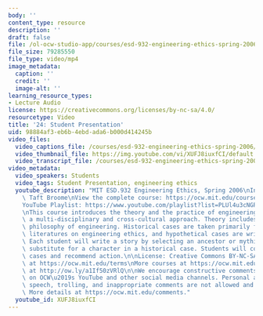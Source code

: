 ```yaml
---
body: ''
content_type: resource
description: ''
draft: false
file: /ol-ocw-studio-app/courses/esd-932-engineering-ethics-spring-2006/mitesd_932s06_lec24_360p_16_9.mp4
file_size: 79285550
file_type: video/mp4
image_metadata:
  caption: ''
  credit: ''
  image-alt: ''
learning_resource_types:
- Lecture Audio
license: https://creativecommons.org/licenses/by-nc-sa/4.0/
resourcetype: Video
title: '24: Student Presentation'
uid: 98884af3-eb6b-4ebd-ada6-b000d414245b
video_files:
  video_captions_file: /courses/esd-932-engineering-ethics-spring-2006/1xhiBIFC-X3GFvKqml459rS4-_CePS7XK_transcript.webvtt
  video_thumbnail_file: https://img.youtube.com/vi/XUFJ8iuxfCI/default.jpg
  video_transcript_file: /courses/esd-932-engineering-ethics-spring-2006/1xhiBIFC-X3GFvKqml459rS4-_CePS7XK_transcript.pdf
video_metadata:
  video_speakers: Students
  video_tags: Student Presentation, engineering ethics
  youtube_description: "MIT ESD.932 Engineering Ethics, Spring 2006\nInstructor: Dr.\
    \ Taft Broome\nView the complete course: https://ocw.mit.edu/courses/esd-932-engineering-ethics-spring-2006/\n\
    YouTube Playlist: https://www.youtube.com/playlist?list=PLUl4u3cNGP61YF5HCMnGUwJ8D-PNNs3OR\n\
    \nThis course introduces the theory and the practice of engineering ethics using\
    \ a multi-disciplinary and cross-cultural approach. Theory includes ethics and\
    \ philosophy of engineering. Historical cases are taken primarily from the scholarly\
    \ literatures on engineering ethics, and hypothetical cases are written by students.\
    \ Each student will write a story by selecting an ancestor or mythic hero as a\
    \ substitute for a character in a historical case. Students will compare these\
    \ cases and recommend action.\n\nLicense: Creative Commons BY-NC-SA\nMore information\
    \ at https://ocw.mit.edu/terms\nMore courses at https://ocw.mit.edu\nSupport OCW\
    \ at http://ow.ly/a1If50zVRlQ\n\nWe encourage constructive comments and discussion\
    \ on OCW\u2019s YouTube and other social media channels. Personal attacks, hate\
    \ speech, trolling, and inappropriate comments are not allowed and may be removed.\
    \ More details at https://ocw.mit.edu/comments."
  youtube_id: XUFJ8iuxfCI
---
```

